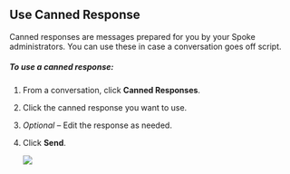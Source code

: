 Use Canned Response
-------------------

Canned responses are messages prepared for you by your Spoke
administrators. You can use these in case a conversation goes
off script.

##### *To use a canned response:*

1. From a conversation, click **Canned Responses**.
2. Click the canned response you want to use.
3. *Optional* – Edit the response as needed.
4. Click **Send**.

   ![](https://s3.amazonaws.com/helpscout.net/docs/assets/5d4878eb2c7d3a330e3c1b86/images/62f4043e80fd5a31e7ad106e/file-pO5AutvG4b.png)

 
 